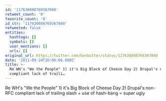 ```yaml
---
id: '117630898769367040'
retweet_count: '0'
favorite_count: '0'
id_str: '117630898769367040'
retweeted: false
entities:
  hashtags: []
  symbols: []
  user_mentions: []
  urls: []
original_url: https://twitter.com/benbalter/status/117630898769367040
date: '2011-09-24T16:06:06.000Z'
title: >-
  Re WH's "We the People" 1) it's Big Block of Cheese Day 2) Drupal's non-RFC
  compliant lack of traili…
---
```


Re WH's "We the People" 1) it's Big Block of Cheese Day 2) Drupal's non-RFC compliant lack of trailing slash + use of hash-bang = super ugly